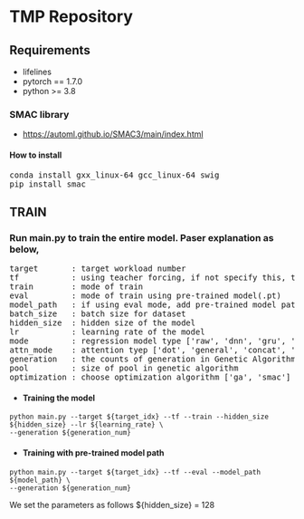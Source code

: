 # TMP Repository

## Requirements
- lifelines
- pytorch == 1.7.0
- python >= 3.8
### SMAC library
- https://automl.github.io/SMAC3/main/index.html
#### How to install
<pre>
conda install gxx_linux-64 gcc_linux-64 swig
pip install smac
</pre>

## TRAIN
### Run main.py to train the entire model. Paser explanation as below,
<pre>
target       : target workload number  
tf           : using teacher forcing, if not specify this, the model will be trained by non-teacher forcing  
train        : mode of train  
eval         : mode of train using pre-trained model(.pt)  
model_path   : if using eval mode, add pre-trained model path  
batch_size   : batch size for dataset
hidden_size  : hidden size of the model  
lr           : learning rate of the model
mode         : regression model type ['raw', 'dnn', 'gru', 'attngru']
attn_mode    : attention tyep ['dot', 'general', 'concat', 'bahdanau']
generation   : the counts of generation in Genetic Algorithm  
pool         : size of pool in genetic algorithm
optimization : choose optimization algorithm ['ga', 'smac']
</pre>
* #### Training the model
```
python main.py --target ${target_idx} --tf --train --hidden_size ${hidden_size} --lr ${learning_rate} \
--generation ${generation_num}
```
* #### Training with pre-trained model path
```
python main.py --target ${target_idx} --tf --eval --model_path ${model_path} \
--generation ${generation_num}
```
We set the parameters as follows
${hidden_size} = 128

